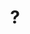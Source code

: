 ---
pid: LS207
title: "?"
location_transcription: GESU
zipcode: '19132'
outside_phl: 
neighborhood: Strawberry Mansion
age: '6'
age_range: 6-13
instagram: 
image_file_name: LS_207.jpg
proposal_transcription: driving to GESU
topic: Education,Family,Youth
topic_summary: 0, 0, 0
type: Other No Form
keywords_other: 
credit: AAliYAH
image_labels: 
twitter: 
facebook: 
permalink: "/monuments/ls207/"
layout: item-page
---